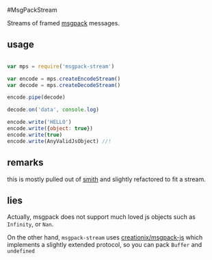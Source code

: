 #MsgPackStream

Streams of framed [msgpack](http://msgpack.org) messages.

## usage

``` js

var mps = require('msgpack-stream')

var encode = mps.createEncodeStream()
var decode = mps.createDecodeStream()

encode.pipe(decode)

decode.on('data', console.log)

encode.write('HELLO')
encode.write({object: true})
encode.write(true)
encode.write(AnyValidJsObject) //!
```

## remarks

this is mostly pulled out of [smith](https://github.com/c9/smith) and slightly refactored to fit a stream.

## lies

Actually, msgpack does not support much loved js objects such as `Infinity`, or `Nan`. 

On the other hand, `msgpack-stream` uses [creationix/msgpack-js](https://github.com/creationix/msgpack-js) which implements a slightly extended protocol, so you can pack `Buffer` and `undefined`
